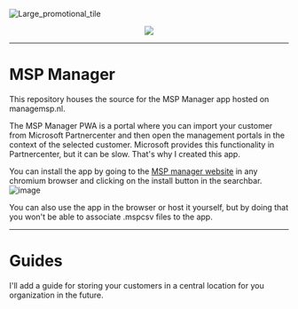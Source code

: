 ![Large_promotional_tile](https://github.com/Vertco/MSP-Manager/assets/47614276/a8a5ee80-b89a-43db-b9b3-a99f269d5587)
<p align="center">
  <a href="https://www.paypal.com/donate/?hosted_button_id=PLM7Q4RRJK48N" target="_blank">
    <img src="https://img.shields.io/badge/Donate-PayPal-green.svg"/>
  </a>
</p>

---

# MSP Manager
This repository houses the source for the MSP Manager app hosted on managemsp.nl.

The MSP Manager PWA is a portal where you can import your customer from Microsoft Partnercenter and then open the management portals in the context of the selected customer.
Microsoft provides this functionality in Partnercenter, but it can be slow. That's why I created this app.

You can install the app by going to the [MSP manager website](https://managemsp.nl) in any chromium browser and clicking on the install button in the searchbar.<br/>
![image](https://github.com/Vertco/MSP-Manager/assets/47614276/d8d6f205-c059-441c-b7d5-fcc4d3d18b0d)

You can also use the app in the browser or host it yourself, but by doing that you won't be able to associate .mspcsv files to the app.

---
# Guides
I'll add a guide for storing your customers in a central location for you organization in the future.
